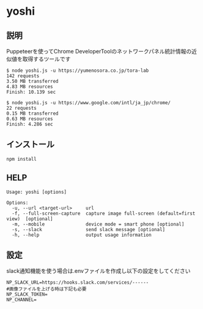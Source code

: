 # yoshi

## 説明

Puppeteerを使ってChrome DeveloperToolのネットワークパネル統計情報の近似値を取得するツールです

```
$ node yoshi.js -u https://yumenosora.co.jp/tora-lab
142 requests
3.50 MB transferred
4.83 MB resources
Finish: 10.139 sec
```

```
$ node yoshi.js -u https://www.google.com/intl/ja_jp/chrome/
22 requests
0.15 MB transferred
0.63 MB resources
Finish: 4.286 sec
```

## インストール

```
npm install
```

## HELP

```
Usage: yoshi [options]

Options:
  -u, --url <target-url>     url
  -f, --full-screen-capture  capture image full-screen (default=first view)  [optional]
  -m, --mobile               device mode = smart phone [optional]
  -s, --slack                send slack message [optional]
  -h, --help                 output usage information
```


## 設定

slack通知機能を使う場合は.envファイルを作成し以下の設定をしてください

```
NP_SLACK_URL=https://hooks.slack.com/services/------
#画像ファイルを上げる時は下記も必要
NP_SLACK_TOKEN=
NP_CHANNEL=
```
